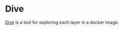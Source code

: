 # Dive

[Dive](https://github.com/wagoodman/dive) is a tool for exploring each layer in a docker image.
